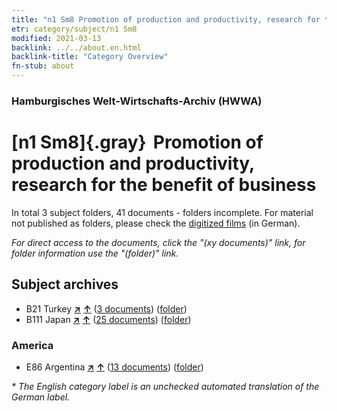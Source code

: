 ```yaml
---
title: "n1 Sm8 Promotion of production and productivity, research for the benefit of business"
etr: category/subject/n1 Sm8
modified: 2021-03-13
backlink: ../../about.en.html
backlink-title: "Category Overview"
fn-stub: about
---
```


### Hamburgisches Welt-Wirtschafts-Archiv (HWWA)
# [n1 Sm8]{.gray}&#8201; Promotion of production and productivity, research for the benefit of business&#160; 





In total 3 subject folders, 41 documents - folders incomplete.
For material not published as folders, please check the [digitized films](/film/h1_sh) (in German).

_For direct access to the documents, click the "(xy documents)" link, for folder information use the "(folder)" link._

## Subject archives


- B21 Turkey [**&nearr;**](../../../geo/i/141111/about.en.html "Turkey (all folders)") [**&uarr;**](../../../geo/about.en.html#B21 "Country category system") (<a href="https://pm20.zbw.eu/dfgview/sh/141111,144939" title="about: Turkey : Promotion of production and productivity, research for the benefit of business" target="_blank">3 documents</a>) ([folder](http://purl.org/pressemappe20/folder/sh/141111,144939))
- B111 Japan [**&nearr;**](../../../geo/i/141272/about.en.html "Japan (all folders)") [**&uarr;**](../../../geo/about.en.html#B111 "Country category system") (<a href="https://pm20.zbw.eu/dfgview/sh/141272,144939" title="about: Japan : Promotion of production and productivity, research for the benefit of business" target="_blank">25 documents</a>) ([folder](http://purl.org/pressemappe20/folder/sh/141272,144939))

### America

- E86 Argentina [**&nearr;**](../../../geo/i/141692/about.en.html "Argentina (all folders)") [**&uarr;**](../../../geo/about.en.html#E86 "Country category system") (<a href="https://pm20.zbw.eu/dfgview/sh/141692,144939" title="about: Argentina : Promotion of production and productivity, research for the benefit of business" target="_blank">13 documents</a>) ([folder](http://purl.org/pressemappe20/folder/sh/141692,144939))


_* The English category label is an unchecked automated translation of the German label._

